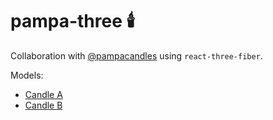 # pampa-three :candle:

Collaboration with [@pampacandles](https://www.instagram.com/pampacandles/) using `react-three-fiber`.

Models:

- [Candle A](https://adefrutoscasado.github.io/pampa-three/?candleA)
- [Candle B](https://adefrutoscasado.github.io/pampa-three/?candleB)

